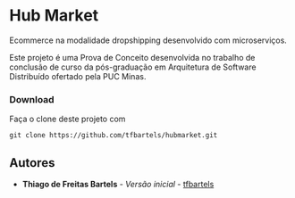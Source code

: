 # Hub Market

Ecommerce na modalidade dropshipping desenvolvido com microserviços.

Este projeto é uma Prova de Conceito desenvolvida no trabalho de conclusão de curso da pós-graduação em Arquitetura de Software Distribuído ofertado pela PUC Minas.

### Download

Faça o clone deste projeto com 
```
git clone https://github.com/tfbartels/hubmarket.git
```

## Autores
* **Thiago de Freitas Bartels** - *Versão inicial* - [tfbartels](https://github.com/tfbartels)